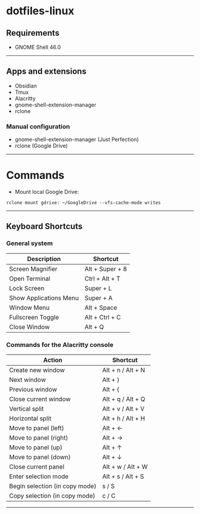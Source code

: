 # dotfiles-linux

## Requirements

- GNOME Shell 46.0
___
## Apps and extensions

- Obsidian
- Tmux
- Alacritty
- gnome-shell-extension-manager
- rclone

### Manual configuration
- gnome-shell-extension-manager (Just Perfection)
- rclone (Google Drive)
___
# Commands
- Mount local Google Drive:
```commandline
rclone mount gdrive: ~/GoogleDrive --vfs-cache-mode writes
```
___
## Keyboard Shortcuts

### General system

| **Description**        | **Shortcut**    |
|------------------------|-----------------|
| Screen Magnifier       | Alt + Super + 8 |
| Open Terminal          | Ctrl + Alt + T  |
| Lock Screen            | Super + L       |
| Show Applications Menu | Super + A       |
| Window Menu            | Alt + Space     |
| Fullscreen Toggle      | Alt + Ctrl + C  |
| Close Window           | Alt + Q         |

### Commands for the Alacritty console
| **Action**                     | **Shortcut**           |
|---------------------------------|------------------------|
| Create new window               | Alt + n / Alt + N      |
| Next window                     | Alt + }                |
| Previous window                 | Alt + {                |
| Close current window            | Alt + q / Alt + Q      |
| Vertical split                   | Alt + v / Alt + V      |
| Horizontal split                 | Alt + h / Alt + H      |
| Move to panel (left)             | Alt + ←                |
| Move to panel (right)            | Alt + →                |
| Move to panel (up)               | Alt + ↑                |
| Move to panel (down)             | Alt + ↓                |
| Close current panel              | Alt + w / Alt + W      |
| Enter selection mode             | Alt + s / Alt + S      |
| Begin selection (in copy mode)   | s / S                  |
| Copy selection (in copy mode)    | c / C                  |
___
